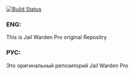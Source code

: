 [![Build Status](https://travis-ci.org/TiBarification/Jail-Warden-Pro.svg?branch=master)](https://travis-ci.org/TiBarification/Jail-Warden-Pro)
### ENG: ###
This is Jail Warden Pro original Repositry
### РУС: ###
Это оригинальный репозиторий Jail Warden Pro